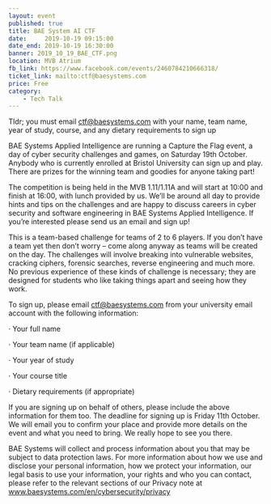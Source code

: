```yaml
---
layout: event
published: true
title: BAE System AI CTF
date:     2019-10-19 09:15:00
date_end: 2019-10-19 16:30:00
banner: 2019_10_19_BAE_CTF.png
location: MVB Atrium
fb_link: https://www.facebook.com/events/2460784210666318/
ticket_link: mailto:ctf@baesystems.com
price: Free
category:
    - Tech Talk
---
```


Tldr; you must email ctf@baesystems.com with your name, team name, year of study, course, and any dietary requirements to sign up

BAE Systems Applied Intelligence are running a Capture the Flag event, a day of cyber security challenges and games, on Saturday 19th October. Anybody who is currently enrolled at Bristol University can sign up and play. There are prizes for the winning team and goodies for anyone taking part!

The competition is being held in the MVB 1.11/1.11A and will start at 10:00 and finish at 16:00, with lunch provided by us. We’ll be around all day to provide hints and tips on the challenges and are happy to discuss careers in cyber security and software engineering in BAE Systems Applied Intelligence. If you’re interested please send us an email and sign up!

This is a team-based challenge for teams of 2 to 6 players. If you don’t have a team yet then don’t worry – come along anyway as teams will be created on the day. The challenges will involve breaking into vulnerable websites, cracking ciphers, forensic searches, reverse engineering and much more. No previous experience of these kinds of challenge is necessary; they are designed for students who like taking things apart and seeing how they work.

To sign up, please email ctf@baesystems.com from your university email account with the following information:

·         Your full name

·         Your team name (if applicable)

·         Your year of study

·         Your course title

·         Dietary requirements (if appropriate)

If you are signing up on behalf of others, please include the above information for them too. The deadline for signing up is Friday 11th October. We will email you to confirm your place and provide more details on the event and what you need to bring. We really hope to see you there.

BAE Systems will collect and process information about you that may be subject to data protection laws. For more information about how we use and disclose your personal information, how we protect your information, our legal basis to use your information, your rights and who you can contact, please refer to the relevant sections of our Privacy note at www.baesystems.com/en/cybersecurity/privacy
